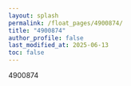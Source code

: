 ```yaml
---
layout: splash
permalink: /float_pages/4900874/
title: "4900874"
author_profile: false
last_modified_at: 2025-06-13
toc: false
---
```

 
4900874
